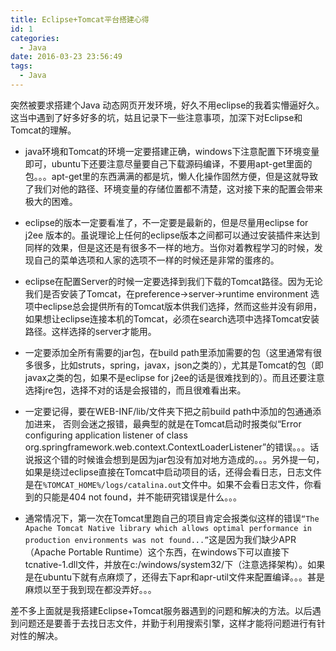 ```yaml
---
title: Eclipse+Tomcat平台搭建心得
id: 1
categories:
  - Java
date: 2016-03-23 23:56:49
tags:
  - Java
---
```


突然被要求搭建个Java 动态网页开发环境，好久不用eclipse的我着实懵逼好久。这当中遇到了好多好多的坑，姑且记录下一些注意事项，加深下对Eclipse和Tomcat的理解。

*   java环境和Tomcat的环境一定要搭建正确，windows下注意配置下环境变量即可，ubuntu下还要注意尽量要自己下载源码编译，不要用apt-get里面的包。。。apt-get里的东西满满的都是坑，懒人化操作固然方便，但是这就导致了我们对他的路径、环境变量的存储位置都不清楚，这对接下来的配置会带来极大的困难。

*   eclipse的版本一定要看准了，不一定要是最新的，但是尽量用eclipse for j2ee 版本的。虽说理论上任何的eclipse版本之间都可以通过安装插件来达到同样的效果，但是这还是有很多不一样的地方。当你对着教程学习的时候，发现自己的菜单选项和人家的选项不一样的时候还是非常的蛋疼的。

*   eclipse在配置Server的时候一定要选择到我们下载的Tomcat路径。因为无论我们是否安装了Tomcat，在preference->server->runtime environment 选项中eclipse总会提供所有的Tomcat版本供我们选择，然而这些并没有卵用，如果想让eclipse连接本机的Tomcat，必须在search选项中选择Tomcat安装路径。这样选择的server才能用。

*   一定要添加全所有需要的jar包，在build path里添加需要的包（这里通常有很多很多，比如struts，spring，javax，json之类的），尤其是Tomcat的包（即javax之类的包，如果不是eclipse for j2ee的话是很难找到的）。而且还要注意选择jre包，选择不对的话是会报错的，而且很难看出来。

*   一定要记得，要在WEB-INF/lib/文件夹下把之前build path中添加的包通通添加进来， 否则会迷之报错，最典型的就是在Tomcat启动时报类似“Error configuring application listener of class org.springframework.web.context.ContextLoaderListener”的错误。。。话说报这个错的时候谁会想到是因为jar包没有加对地方造成的。。。另外提一句，如果是绕过eclipse直接在Tomcat中启动项目的话，还得会看日志，日志文件是在`%TOMCAT_HOME%/logs/catalina.out`文件中。如果不会看日志文件，你看到的只能是404 not found，并不能研究错误是什么。。。

*   通常情况下，第一次在Tomcat里跑自己的项目肯定会报类似这样的错误`“The Apache Tomcat Native library which allows optimal performance in production environments was not found...”`这是因为我们缺少APR（Apache Portable Runtime）这个东西，在windows下可以直接下tcnative-1.dll文件，并放在c:/windows/system32/下（注意选择架构）。如果是在ubuntu下就有点麻烦了，还得去下apr和apr-util文件来配置编译。。。甚是麻烦以至于我到现在都没弄好。。。

差不多上面就是我搭建Eclipse+Tomcat服务器遇到的问题和解决的方法。以后遇到问题还是要善于去找日志文件，并勤于利用搜索引擎，这样才能将问题进行有针对性的解决。